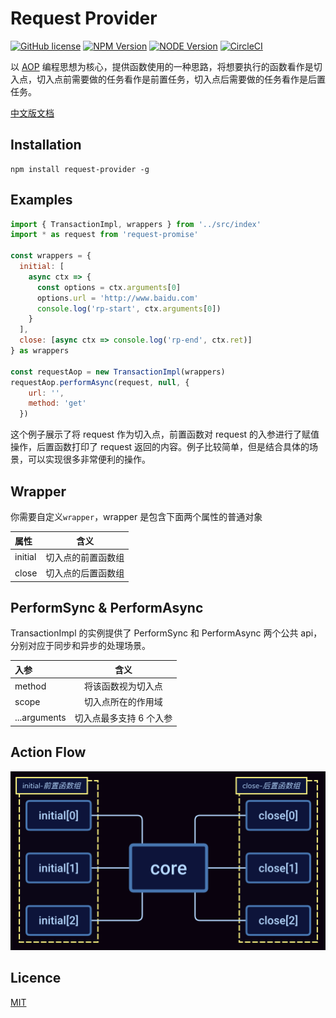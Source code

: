 # Request Provider

[![GitHub license](https://img.shields.io/badge/license-MIT-blue.svg)](./LICENSE)
[![NPM Version](https://img.shields.io/npm/v/request-provider.svg?style=flat)](https://www.npmjs.com/package/request-provider)
[![NODE Version](https://img.shields.io/node/v/request-provider.svg)](https://www.npmjs.com/package/request-provider)
[![CircleCI](https://circleci.com/gh/Lighting-Jack/request-provider/tree/master.svg?style=svg)](https://circleci.com/gh/Lighting-Jack/request-provider/tree/master)

以 [AOP](https://zh.wikipedia.org/wiki/%E9%9D%A2%E5%90%91%E4%BE%A7%E9%9D%A2%E7%9A%84%E7%A8%8B%E5%BA%8F%E8%AE%BE%E8%AE%A1) 编程思想为核心，提供函数使用的一种思路，将想要执行的函数看作是切入点，切入点前需要做的任务看作是前置任务，切入点后需要做的任务看作是后置任务。

[中文版文档](./README.md)

## Installation

```
npm install request-provider -g
```

## Examples

```javascript
import { TransactionImpl, wrappers } from '../src/index'
import * as request from 'request-promise'

const wrappers = {
  initial: [
    async ctx => {
      const options = ctx.arguments[0]
      options.url = 'http://www.baidu.com'
      console.log('rp-start', ctx.arguments[0])
    }
  ],
  close: [async ctx => console.log('rp-end', ctx.ret)]
} as wrappers

const requestAop = new TransactionImpl(wrappers)
requestAop.performAsync(request, null, {
    url: '',
    method: 'get'
  })
```

这个例子展示了将 request 作为切入点，前置函数对 request 的入参进行了赋值操作，后置函数打印了 request 返回的内容。例子比较简单，但是结合具体的场景，可以实现很多非常便利的操作。

## Wrapper

你需要自定义`wrapper`，wrapper 是包含下面两个属性的普通对象

| 属性    |         含义          |
| :------ | :-------------------: |
| initial | 切入点的前置函数组 |
| close   | 切入点的后置函数组   |

## PerformSync & PerformAsync

TransactionImpl 的实例提供了 PerformSync 和 PerformAsync 两个公共 api，分别对应于同步和异步的处理场景。

| 入参         |          含义           |
| :----------- | :---------------------: |
| method       |   将该函数视为切入点   |
| scope        |   切入点所在的作用域    |
| ...arguments | 切入点最多支持 6 个入参 |

## Action Flow

![actionFlow](./doc/actionFlow.png)

## Licence

[MIT](./LICENSE)
